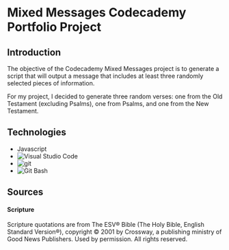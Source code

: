 # Mixed Messages Codecademy Portfolio Project

## Introduction

The objective of the Codecademy Mixed Messages project is to generate a script that will output a message that includes at least three randomly selected pieces of information.

For my project, I decided to generate three random verses: one from the Old Testament (excluding Psalms), one from Psalms, and one from the New Testament. 

## Technologies

- Javascript
- ![Visual Studio Code](https://code.visualstudio.com/)
- ![git](https://en.wikipedia.org/wiki/Git) 
- ![Git Bash](https://gitforwindows.org/)

## Sources

#### Scripture
Scripture quotations are from The ESV® Bible (The Holy Bible, English Standard Version®), copyright © 2001 by Crossway, a publishing ministry of Good News Publishers. Used by permission. All rights reserved. 